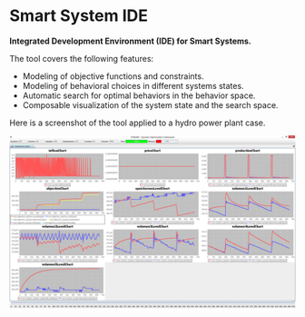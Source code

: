 # Smart System IDE

**Integrated Development Environment (IDE) for Smart Systems.**

The tool covers the following features:

* Modeling of objective functions and constraints.
* Modeling of behavioral choices in different systems states.
* Automatic search for optimal behaviors in the behavior space.
* Composable visualization of the system state and the search space.

Here is a screenshot of the tool applied to a hydro power plant case.

![](./screenshot.png)